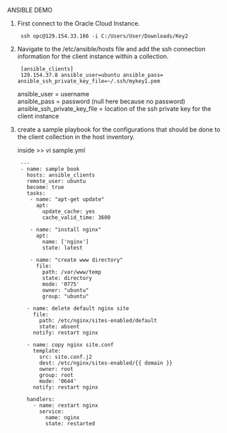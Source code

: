 ANSIBLE DEMO

1) First connect to the Oracle Cloud Instance.

        ssh opc@129.154.33.166 -i C:/Users/User/Downloads/Key2
    
2) Navigate to the /etc/ansible/hosts file and add the ssh connection information for the client instance within a collection.

        [ansible_clients]
        129.154.37.8 ansible_user=ubuntu ansible_pass= ansible_ssh_private_key_file=~/.ssh/mykey1.pem 
   
     ansible_user = username   
     ansible_pass = password (null here because no password)  
     ansible_ssh_private_key_file = location of the ssh private key for the client instance 
       
3) create a sample playbook for the configurations that should be done to the client collection in the host inventory.

    inside >> vi sample.yml

        ---
        - name: sample book
          hosts: ansible_clients
          remote_user: ubuntu
          become: true
          tasks:
           - name: "apt-get update"
             apt:
               update_cache: yes
               cache_valid_time: 3600

           - name: "install nginx"
             apt:
               name: ['nginx']
               state: latest

           - name: "create www directory"
             file:
               path: /var/www/temp
               state: directory
               mode: '0775'
               owner: "ubuntu"
               group: "ubuntu"

          - name: delete default nginx site
            file:
              path: /etc/nginx/sites-enabled/default
              state: absent
            notify: restart nginx

          - name: copy nginx site.conf
            template:
              src: site.conf.j2
              dest: /etc/nginx/sites-enabled/{{ domain }}
              owner: root
              group: root
              mode: '0644'
            notify: restart nginx

          handlers:
            - name: restart nginx
              service:
                name: nginx
                state: restarted
